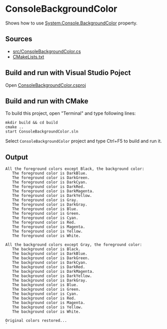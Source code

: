 # ConsoleBackgroundColor

Shows how to use [System.Console.BackgroundColor](https://learn.microsoft.com/en-us/dotnet/api/system.console.backgroundcolor) property. 

## Sources

* [src/ConsoleBackgroundColor.cs](src/ConsoleBackgroundColor.cs)
* [CMakeLists.txt](CMakeLists.txt)

## Build and run with Visual Studio Poject

Open [ConsoleBackgroundColor.csproj](ConsoleBackgroundColor.csproj)

## Build and run with CMake

To build this project, open "Terminal" and type following lines:

```batch
mkdir build && cd build
cmake ..
start ConsoleBackgroundColor.sln
```

Select `ConsoleBackgroundColor` project and type Ctrl+F5 to build and run it.

## Output

```
All the foreground colors except Black, the background color:
   The foreground color is DarkBlue.
   The foreground color is DarkGreen.
   The foreground color is DarkCyan.
   The foreground color is DarkRed.
   The foreground color is DarkMagenta.
   The foreground color is DarkYellow.
   The foreground color is Gray.
   The foreground color is DarkGray.
   The foreground color is Blue.
   The foreground color is Green.
   The foreground color is Cyan.
   The foreground color is Red.
   The foreground color is Magenta.
   The foreground color is Yellow.
   The foreground color is White.

All the background colors except Gray, the foreground color:
   The background color is Black.
   The background color is DarkBlue.
   The background color is DarkGreen.
   The background color is DarkCyan.
   The background color is DarkRed.
   The background color is DarkMagenta.
   The background color is DarkYellow.
   The background color is DarkGray.
   The background color is Blue.
   The background color is Green.
   The background color is Cyan.
   The background color is Red.
   The background color is Magenta.
   The background color is Yellow.
   The background color is White.

Original colors restored...
`
